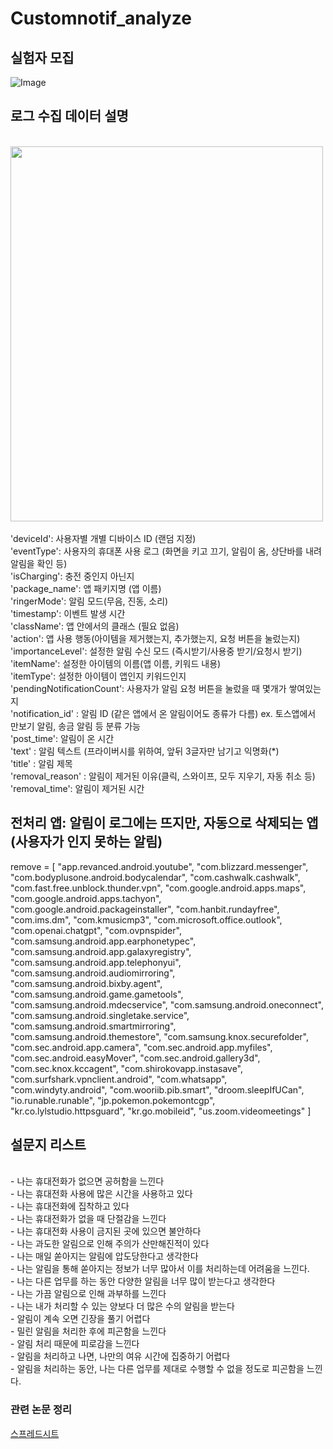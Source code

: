 # Customnotif_analyze

## 실험자 모집
![Image](https://github.com/user-attachments/assets/43ae269c-bc85-48b5-aa17-9c81ffd2ae96)

## 로그 수집 데이터 설명
<br/> <img src=https://github.com/user-attachments/assets/d4a2aece-55a9-4756-b9e0-b9a34a3eefad width="500" height="600"/>
<br/> 
<br/> 'deviceId': 사용자별 개별 디바이스 ID (랜덤 지정)
<br/> 'eventType': 사용자의 휴대폰 사용 로그 (화면을 키고 끄기, 알림이 옴, 상단바를 내려 알림을 확인 등)
<br/> 'isCharging': 충전 중인지 아닌지
<br/> 'package_name': 앱 패키지명 (앱 이름)
<br/> 'ringerMode': 알림 모드(무음, 진동, 소리)
<br/> 'timestamp': 이벤트 발생 시간
<br/> 'className': 앱 안에서의 클래스 (필요 없음)
<br/> 'action': 앱 사용 행동(아이템을 제거했는지, 추가했는지, 요청 버튼을 눌렀는지)
<br/> 'importanceLevel': 설정한 알림 수신 모드 (즉시받기/사용중 받기/요청시 받기)
<br/> 'itemName': 설정한 아이템의 이름(앱 이름, 키워드 내용)
<br/> 'itemType': 설정한 아이템이 앱인지 키워드인지 
<br/> 'pendingNotificationCount': 사용자가 알림 요청 버튼을 눌렀을 때 몇개가 쌓여있는지
<br/> 'notification_id' : 알림 ID (같은 앱에서 온 알림이어도 종류가 다름) ex. 토스앱에서 만보기 알림, 송금 알림 등 분류 가능
<br/> 'post_time': 알림이 온 시간
<br/> 'text' : 알림 텍스트 (프라이버시를 위하여, 앞뒤 3글자만 남기고 익명화(*)
<br/> 'title' : 알림 제목
<br/> 'removal_reason' : 알림이 제거된 이유(클릭, 스와이프, 모두 지우기, 자동 취소 등)
<br/> 'removal_time': 알림이 제거된 시간

## 전처리 앱: 알림이 로그에는 뜨지만, 자동으로 삭제되는 앱(사용자가 인지 못하는 알림)
remove = [ "app.revanced.android.youtube", "com.blizzard.messenger", "com.bodyplusone.android.bodycalendar", "com.cashwalk.cashwalk", "com.fast.free.unblock.thunder.vpn", "com.google.android.apps.maps", "com.google.android.apps.tachyon", "com.google.android.packageinstaller", "com.hanbit.rundayfree", "com.ims.dm", "com.kmusicmp3", "com.microsoft.office.outlook", "com.openai.chatgpt", "com.ovpnspider", "com.samsung.android.app.earphonetypec", "com.samsung.android.app.galaxyregistry", "com.samsung.android.app.telephonyui", "com.samsung.android.audiomirroring", "com.samsung.android.bixby.agent", "com.samsung.android.game.gametools", "com.samsung.android.mdecservice", "com.samsung.android.oneconnect", "com.samsung.android.singletake.service", "com.samsung.android.smartmirroring", "com.samsung.android.themestore", "com.samsung.knox.securefolder", "com.sec.android.app.camera", "com.sec.android.app.myfiles", "com.sec.android.easyMover", "com.sec.android.gallery3d", "com.sec.knox.kccagent", "com.shirokovapp.instasave", "com.surfshark.vpnclient.android", "com.whatsapp", "com.windyty.android", "com.wooriib.pib.smart", "droom.sleepIfUCan", "io.runable.runable", "jp.pokemon.pokemontcgp", "kr.co.lylstudio.httpsguard", "kr.go.mobileid", "us.zoom.videomeetings" ]

## 설문지 리스트
<br/> - 나는 휴대전화가 없으면 공허함을 느낀다
<br/> - 나는 휴대전화 사용에 많은 시간을 사용하고 있다
<br/> - 나는 휴대전화에 집착하고 있다
<br/> - 나는 휴대전화가 없을 때 단절감을 느낀다
<br/> - 나는 휴대전화 사용이 금지된 곳에 있으면 불안하다
<br/> - 나는 과도한 알림으로 인해 주의가 산만해진적이 있다
<br/> - 나는 매일 쏟아지는 알림에 압도당한다고 생각한다
<br/> - 나는 알림을 통해 쏟아지는 정보가 너무 많아서 이를 처리하는데 어려움을 느낀다.
<br/> - 나는 다른 업무를 하는 동안 다양한 알림을 너무 많이 받는다고 생각한다
<br/> - 나는 가끔 알림으로 인해 과부하를 느낀다
<br/> - 나는 내가 처리할 수 있는 양보다 더 많은 수의 알림을 받는다
<br/> - 알림이 계속 오면 긴장을 풀기 어렵다
<br/> - 밀린 알림을 처리한 후에 피곤함을 느낀다
<br/> - 알림 처리 때문에 피로감을 느낀다
<br/> - 알림을 처리하고 나면, 나만의 여유 시간에 집중하기 어렵다
<br/> - 알림을 처리하는 동안, 나는 다른 업무를 제대로 수행할 수 없을 정도로 피곤함을 느낀다.

### 관련 논문 정리
[스프레드시트](https://docs.google.com/spreadsheets/d/1agNk2Z9rJXQGeGbLCixgLzCGnnxc4Rr6/edit?usp=sharing&ouid=113323787086455513564&rtpof=true&sd=true)
